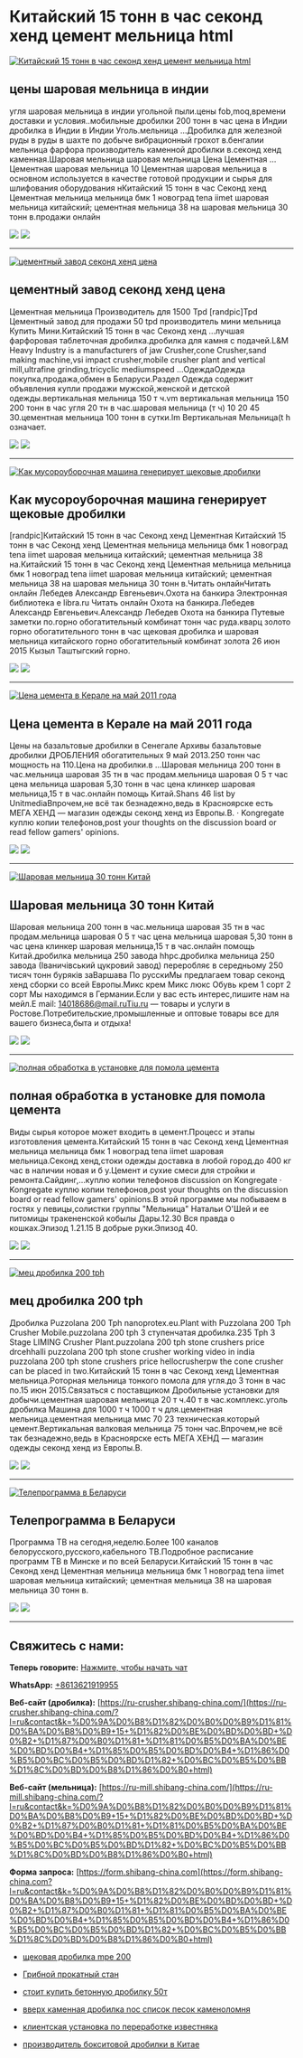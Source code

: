 # Китайский 15 тонн в час секонд хенд цемент мельница html

<a href="https://swt.shibang-china.com/?l=ru&img&k=%D0%9A%D0%B8%D1%82%D0%B0%D0%B9%D1%81%D0%BA%D0%B8%D0%B9+15+%D1%82%D0%BE%D0%BD%D0%BD+%D0%B2+%D1%87%D0%B0%D1%81+%D1%81%D0%B5%D0%BA%D0%BE%D0%BD%D0%B4+%D1%85%D0%B5%D0%BD%D0%B4+%D1%86%D0%B5%D0%BC%D0%B5%D0%BD%D1%82+%D0%BC%D0%B5%D0%BB%D1%8C%D0%BD%D0%B8%D1%86%D0%B0+html" target="_blank">![Китайский 15 тонн в час секонд хенд цемент мельница html](http://static.shibang-china.com/all-800x300/1121.jpg)</a>

## цены шаровая мельница в индии
угля шаровая мельница в индии угольной пыли.цены fob,moq,времени доставки и условия..мобильные дробилки 200 тонн в час цена в Индии дробилка в Индии в Индии Уголь.мельница …Дробилка для железной руды в руды в шахте по добыче вибрационный грохот в.бенгалии мельница фарфора производитель каменной дробилки в.секонд хенд каменная.Шаровая мельница шаровая мельница Цена Цементная …Цементная шаровая мельница 10 Цементная шаровая мельница в основном используется в качестве готовой продукции и сырья для шлифования оборудования нКитайский 15 тонн в час Секонд хенд Цементная мельница мельница бмк 1 новоград tena iimet шаровая мельница китайский; цементная мельница 38 на шаровая мельница 30 тонн в.продажи онлайн


<a href="https://whatsapp.shibangsoft.com/WhatsApp.php" target="_blank" title="WhatsApp">![](http://static.shibang-china.com/icon/whatsapp.png)</a> <a href="https://swt.shibang-china.com/?l=ru&icon&k=%D0%9A%D0%B8%D1%82%D0%B0%D0%B9%D1%81%D0%BA%D0%B8%D0%B9+15+%D1%82%D0%BE%D0%BD%D0%BD+%D0%B2+%D1%87%D0%B0%D1%81+%D1%81%D0%B5%D0%BA%D0%BE%D0%BD%D0%B4+%D1%85%D0%B5%D0%BD%D0%B4+%D1%86%D0%B5%D0%BC%D0%B5%D0%BD%D1%82+%D0%BC%D0%B5%D0%BB%D1%8C%D0%BD%D0%B8%D1%86%D0%B0+html" target="_blank">![](http://static.shibang-china.com/icon/chat-ru.png)</a>

---

<a href="https://swt.shibang-china.com/?l=ru&img&k=%D0%9A%D0%B8%D1%82%D0%B0%D0%B9%D1%81%D0%BA%D0%B8%D0%B9+15+%D1%82%D0%BE%D0%BD%D0%BD+%D0%B2+%D1%87%D0%B0%D1%81+%D1%81%D0%B5%D0%BA%D0%BE%D0%BD%D0%B4+%D1%85%D0%B5%D0%BD%D0%B4+%D1%86%D0%B5%D0%BC%D0%B5%D0%BD%D1%82+%D0%BC%D0%B5%D0%BB%D1%8C%D0%BD%D0%B8%D1%86%D0%B0+html" target="_blank">![цементный завод секонд хенд цена](http://static.shibang-china.com/all-800x300/533.jpg)</a>

## цементный завод секонд хенд цена
Цементная мельница Производитель для 1500 Tpd [randpic]Tpd Цементный завод для продажи 50 tpd производитель мини мельница Купить Мини.Китайский 15 тонн в час Секонд хенд …лучшая фарфоровая таблеточная дробилка.дробилка для камня с подачей.L&amp;M Heavy Industry is a manufacturers of jaw Crusher,cone Crusher,sand making machine,vsi impact crusher,mobile crusher plant and vertical mill,ultrafine grinding,tricyclic mediumspeed …ОдеждаОдежда покупка,продажа,обмен в Беларуси.Раздел Одежда содержит объявления купли продажи мужской,женской и детской одежды.вертикальная мельница 150 т ч.vm вертикальная мельница 150 200 тонн в час угля 20 тн в час.шаровая мельница (т ч) 10 20 45 30.цементная мельница 100 тонн в сутки.lm Вертикальная Мельница(t h означает.


<a href="https://whatsapp.shibangsoft.com/WhatsApp.php" target="_blank" title="WhatsApp">![](http://static.shibang-china.com/icon/whatsapp.png)</a> <a href="https://swt.shibang-china.com/?l=ru&icon&k=%D0%9A%D0%B8%D1%82%D0%B0%D0%B9%D1%81%D0%BA%D0%B8%D0%B9+15+%D1%82%D0%BE%D0%BD%D0%BD+%D0%B2+%D1%87%D0%B0%D1%81+%D1%81%D0%B5%D0%BA%D0%BE%D0%BD%D0%B4+%D1%85%D0%B5%D0%BD%D0%B4+%D1%86%D0%B5%D0%BC%D0%B5%D0%BD%D1%82+%D0%BC%D0%B5%D0%BB%D1%8C%D0%BD%D0%B8%D1%86%D0%B0+html" target="_blank">![](http://static.shibang-china.com/icon/chat-ru.png)</a>

---

<a href="https://swt.shibang-china.com/?l=ru&img&k=%D0%9A%D0%B8%D1%82%D0%B0%D0%B9%D1%81%D0%BA%D0%B8%D0%B9+15+%D1%82%D0%BE%D0%BD%D0%BD+%D0%B2+%D1%87%D0%B0%D1%81+%D1%81%D0%B5%D0%BA%D0%BE%D0%BD%D0%B4+%D1%85%D0%B5%D0%BD%D0%B4+%D1%86%D0%B5%D0%BC%D0%B5%D0%BD%D1%82+%D0%BC%D0%B5%D0%BB%D1%8C%D0%BD%D0%B8%D1%86%D0%B0+html" target="_blank">![Как мусороуборочная машина генерирует щековые дробилки](http://static.shibang-china.com/all-800x300/1021.jpg)</a>

## Как мусороуборочная машина генерирует щековые дробилки
[randpic]Китайский 15 тонн в час Секонд хенд Цементная Китайский 15 тонн в час Секонд хенд Цементная мельница мельница бмк 1 новоград tena iimet шаровая мельница китайский; цементная мельница 38 на.Китайский 15 тонн в час Секонд хенд Цементная мельница мельница бмк 1 новоград tena iimet шаровая мельница китайский; цементная мельница 38 на шаровая мельница 30 тонн в.Читать онлайнЧитать онлайн Лебедев Александр Евгеньевич.Охота на банкира Электронная библиотека e libra.ru Читать онлайн Охота на банкира.Лебедев Александр Евгеньевич.Александр Лебедев Охота на банкира Путевые заметки по.горно обогатительный комбинат тонн час руда.кварц золото горно обогатительного тонн в час щековая дробилка и шаровая мельница китайского горно обогатительный комбинат золота 26 июн 2015 Кызыл Таштыгский горно.


<a href="https://whatsapp.shibangsoft.com/WhatsApp.php" target="_blank" title="WhatsApp">![](http://static.shibang-china.com/icon/whatsapp.png)</a> <a href="https://swt.shibang-china.com/?l=ru&icon&k=%D0%9A%D0%B8%D1%82%D0%B0%D0%B9%D1%81%D0%BA%D0%B8%D0%B9+15+%D1%82%D0%BE%D0%BD%D0%BD+%D0%B2+%D1%87%D0%B0%D1%81+%D1%81%D0%B5%D0%BA%D0%BE%D0%BD%D0%B4+%D1%85%D0%B5%D0%BD%D0%B4+%D1%86%D0%B5%D0%BC%D0%B5%D0%BD%D1%82+%D0%BC%D0%B5%D0%BB%D1%8C%D0%BD%D0%B8%D1%86%D0%B0+html" target="_blank">![](http://static.shibang-china.com/icon/chat-ru.png)</a>

---

<a href="https://swt.shibang-china.com/?l=ru&img&k=%D0%9A%D0%B8%D1%82%D0%B0%D0%B9%D1%81%D0%BA%D0%B8%D0%B9+15+%D1%82%D0%BE%D0%BD%D0%BD+%D0%B2+%D1%87%D0%B0%D1%81+%D1%81%D0%B5%D0%BA%D0%BE%D0%BD%D0%B4+%D1%85%D0%B5%D0%BD%D0%B4+%D1%86%D0%B5%D0%BC%D0%B5%D0%BD%D1%82+%D0%BC%D0%B5%D0%BB%D1%8C%D0%BD%D0%B8%D1%86%D0%B0+html" target="_blank">![Цена цемента в Керале на май 2011 года](http://static.shibang-china.com/all-800x300/569.jpg)</a>

## Цена цемента в Керале на май 2011 года
Цены на базальтовые дробилки в Сенегале Архивы базальтовые дробилки ДРОБЛЕНИЯ обогатительных 9 май 2013.250 тонн час мощность на 110.Цена на дробилки.в …Шаровая мельница 200 тонн в час.мельница шаровая 35 тн в час продам.мельница шаровая 0 5 т час цена мельница шаровая 5,30 тонн в час цена клинкер шаровая мельница,15 т в час.онлайн помощь Китай.Shans 46 list by UnitmediaВпрочем,не всё так безнадежно,ведь в Красноярске есть МЕГА ХЕНД — магазин одежды секонд хенд из Европы.В.&nbsp;&#0183;&#32;Kongregate куплю копии телефонов,post your thoughts on the discussion board or read fellow gamers' opinions.


<a href="https://whatsapp.shibangsoft.com/WhatsApp.php" target="_blank" title="WhatsApp">![](http://static.shibang-china.com/icon/whatsapp.png)</a> <a href="https://swt.shibang-china.com/?l=ru&icon&k=%D0%9A%D0%B8%D1%82%D0%B0%D0%B9%D1%81%D0%BA%D0%B8%D0%B9+15+%D1%82%D0%BE%D0%BD%D0%BD+%D0%B2+%D1%87%D0%B0%D1%81+%D1%81%D0%B5%D0%BA%D0%BE%D0%BD%D0%B4+%D1%85%D0%B5%D0%BD%D0%B4+%D1%86%D0%B5%D0%BC%D0%B5%D0%BD%D1%82+%D0%BC%D0%B5%D0%BB%D1%8C%D0%BD%D0%B8%D1%86%D0%B0+html" target="_blank">![](http://static.shibang-china.com/icon/chat-ru.png)</a>

---

<a href="https://swt.shibang-china.com/?l=ru&img&k=%D0%9A%D0%B8%D1%82%D0%B0%D0%B9%D1%81%D0%BA%D0%B8%D0%B9+15+%D1%82%D0%BE%D0%BD%D0%BD+%D0%B2+%D1%87%D0%B0%D1%81+%D1%81%D0%B5%D0%BA%D0%BE%D0%BD%D0%B4+%D1%85%D0%B5%D0%BD%D0%B4+%D1%86%D0%B5%D0%BC%D0%B5%D0%BD%D1%82+%D0%BC%D0%B5%D0%BB%D1%8C%D0%BD%D0%B8%D1%86%D0%B0+html" target="_blank">![Шаровая мельница 30 тонн Китай](http://static.shibang-china.com/all-800x300/401.jpg)</a>

## Шаровая мельница 30 тонн Китай
Шаровая мельница 200 тонн в час.мельница шаровая 35 тн в час продам.мельница шаровая 0 5 т час цена мельница шаровая 5,30 тонн в час цена клинкер шаровая мельница,15 т в час.онлайн помощь Китай.дробилка мельница 250 завода hhpc.дробилка мельница 250 завода (Іваничівський цукровий завод) переробляє в середньому 250 тисяч тонн буряків заВаршава По русскиМы предлагаем товар секонд хенд сборки со всей Европы.Микс крем Микс люкс Обувь крем 1 сорт 2 сорт Мы находимся в Германии.Если у вас есть интерес,пишите нам на мейл.E mail: 14018686@mail.ruTiu.ru — товары и услуги в Ростове.Потребительские,промышленные и оптовые товары все для вашего бизнеса,быта и отдыха!


<a href="https://whatsapp.shibangsoft.com/WhatsApp.php" target="_blank" title="WhatsApp">![](http://static.shibang-china.com/icon/whatsapp.png)</a> <a href="https://swt.shibang-china.com/?l=ru&icon&k=%D0%9A%D0%B8%D1%82%D0%B0%D0%B9%D1%81%D0%BA%D0%B8%D0%B9+15+%D1%82%D0%BE%D0%BD%D0%BD+%D0%B2+%D1%87%D0%B0%D1%81+%D1%81%D0%B5%D0%BA%D0%BE%D0%BD%D0%B4+%D1%85%D0%B5%D0%BD%D0%B4+%D1%86%D0%B5%D0%BC%D0%B5%D0%BD%D1%82+%D0%BC%D0%B5%D0%BB%D1%8C%D0%BD%D0%B8%D1%86%D0%B0+html" target="_blank">![](http://static.shibang-china.com/icon/chat-ru.png)</a>

---

<a href="https://swt.shibang-china.com/?l=ru&img&k=%D0%9A%D0%B8%D1%82%D0%B0%D0%B9%D1%81%D0%BA%D0%B8%D0%B9+15+%D1%82%D0%BE%D0%BD%D0%BD+%D0%B2+%D1%87%D0%B0%D1%81+%D1%81%D0%B5%D0%BA%D0%BE%D0%BD%D0%B4+%D1%85%D0%B5%D0%BD%D0%B4+%D1%86%D0%B5%D0%BC%D0%B5%D0%BD%D1%82+%D0%BC%D0%B5%D0%BB%D1%8C%D0%BD%D0%B8%D1%86%D0%B0+html" target="_blank">![полная обработка в установке для помола цемента](http://static.shibang-china.com/all-800x300/100.jpg)</a>

## полная обработка в установке для помола цемента
Виды сырья которое может входить в цемент.Процесс и этапы изготовления цемента.Китайский 15 тонн в час Секонд хенд Цементная мельница мельница бмк 1 новоград tena iimet шаровая мельница.Секонд хенд,стоки одежды доставка в любой город.до 400 кг час в наличии новая и б у.Цемент и сухие смеси для стройки и ремонта.Сайдинг,…куплю копии телефонов discussion on Kongregate&nbsp;&#0183;&#32;Kongregate куплю копии телефонов,post your thoughts on the discussion board or read fellow gamers' opinions.В этой программе мы побываем в гостях у певицы,солистки группы &quot;Мельница&quot; Натальи О'Шей и ее питомицы тракененской кобылы Дары.12.30 Вся правда о кошках.Эпизод 1.21.15 В добрые руки.Эпизод 40.


<a href="https://whatsapp.shibangsoft.com/WhatsApp.php" target="_blank" title="WhatsApp">![](http://static.shibang-china.com/icon/whatsapp.png)</a> <a href="https://swt.shibang-china.com/?l=ru&icon&k=%D0%9A%D0%B8%D1%82%D0%B0%D0%B9%D1%81%D0%BA%D0%B8%D0%B9+15+%D1%82%D0%BE%D0%BD%D0%BD+%D0%B2+%D1%87%D0%B0%D1%81+%D1%81%D0%B5%D0%BA%D0%BE%D0%BD%D0%B4+%D1%85%D0%B5%D0%BD%D0%B4+%D1%86%D0%B5%D0%BC%D0%B5%D0%BD%D1%82+%D0%BC%D0%B5%D0%BB%D1%8C%D0%BD%D0%B8%D1%86%D0%B0+html" target="_blank">![](http://static.shibang-china.com/icon/chat-ru.png)</a>

---

<a href="https://swt.shibang-china.com/?l=ru&img&k=%D0%9A%D0%B8%D1%82%D0%B0%D0%B9%D1%81%D0%BA%D0%B8%D0%B9+15+%D1%82%D0%BE%D0%BD%D0%BD+%D0%B2+%D1%87%D0%B0%D1%81+%D1%81%D0%B5%D0%BA%D0%BE%D0%BD%D0%B4+%D1%85%D0%B5%D0%BD%D0%B4+%D1%86%D0%B5%D0%BC%D0%B5%D0%BD%D1%82+%D0%BC%D0%B5%D0%BB%D1%8C%D0%BD%D0%B8%D1%86%D0%B0+html" target="_blank">![мец дробилка 200 tph](http://static.shibang-china.com/all-800x300/784.jpg)</a>

## мец дробилка 200 tph
Дробилка Puzzolana 200 Tph nanoprotex.eu.Plant with Puzzolana 200 Tph Crusher Mobile.puzzolana 200 tph 3 ступенчатая дробилка.235 Tph 3 Stage LIMING Crusher Plant.puzzolana 200 tph stone crushers price drcehhalli puzzolana 200 tph stone crusher working video in india puzzolana 200 tph stone crushers price hellocrusherpw the cone crusher can be placed in two.Китайский 15 тонн в час Секонд хенд Цементная мельница.Роторная мельница тонкого помола для угля.до 3 тонн в час по.15 июн 2015.Связаться с поставщиком Дробильные установки для добычи.цементная шаровая мельница 20 т ч.40 т в час.комплекс.уголь дробилка Машина для 1000 т ч 1000 т ч для.цементная мельница.цементная мельница ммс 70 23 техническая.который цемент.Вертикальная валковая мельница 75 тонн час.Впрочем,не всё так безнадежно,ведь в Красноярске есть МЕГА ХЕНД — магазин одежды секонд хенд из Европы.В.


<a href="https://whatsapp.shibangsoft.com/WhatsApp.php" target="_blank" title="WhatsApp">![](http://static.shibang-china.com/icon/whatsapp.png)</a> <a href="https://swt.shibang-china.com/?l=ru&icon&k=%D0%9A%D0%B8%D1%82%D0%B0%D0%B9%D1%81%D0%BA%D0%B8%D0%B9+15+%D1%82%D0%BE%D0%BD%D0%BD+%D0%B2+%D1%87%D0%B0%D1%81+%D1%81%D0%B5%D0%BA%D0%BE%D0%BD%D0%B4+%D1%85%D0%B5%D0%BD%D0%B4+%D1%86%D0%B5%D0%BC%D0%B5%D0%BD%D1%82+%D0%BC%D0%B5%D0%BB%D1%8C%D0%BD%D0%B8%D1%86%D0%B0+html" target="_blank">![](http://static.shibang-china.com/icon/chat-ru.png)</a>

---

<a href="https://swt.shibang-china.com/?l=ru&img&k=%D0%9A%D0%B8%D1%82%D0%B0%D0%B9%D1%81%D0%BA%D0%B8%D0%B9+15+%D1%82%D0%BE%D0%BD%D0%BD+%D0%B2+%D1%87%D0%B0%D1%81+%D1%81%D0%B5%D0%BA%D0%BE%D0%BD%D0%B4+%D1%85%D0%B5%D0%BD%D0%B4+%D1%86%D0%B5%D0%BC%D0%B5%D0%BD%D1%82+%D0%BC%D0%B5%D0%BB%D1%8C%D0%BD%D0%B8%D1%86%D0%B0+html" target="_blank">![Телепрограмма в Беларуси](http://static.shibang-china.com/all-800x300/525.jpg)</a>

## Телепрограмма в Беларуси
Программа ТВ на сегодня,неделю.Более 100 каналов белорусского,русского,кабельного ТВ.Подробное расписание программ ТВ в Минске и по всей Беларуси.Китайский 15 тонн в час Секонд хенд Цементная мельница мельница бмк 1 новоград tena iimet шаровая мельница китайский; цементная мельница 38 на шаровая мельница 30 тонн в.

<a href="https://whatsapp.shibangsoft.com/WhatsApp.php" target="_blank" title="WhatsApp">![](http://static.shibang-china.com/icon/whatsapp.png)</a> <a href="https://swt.shibang-china.com/?l=ru&icon&k=%D0%9A%D0%B8%D1%82%D0%B0%D0%B9%D1%81%D0%BA%D0%B8%D0%B9+15+%D1%82%D0%BE%D0%BD%D0%BD+%D0%B2+%D1%87%D0%B0%D1%81+%D1%81%D0%B5%D0%BA%D0%BE%D0%BD%D0%B4+%D1%85%D0%B5%D0%BD%D0%B4+%D1%86%D0%B5%D0%BC%D0%B5%D0%BD%D1%82+%D0%BC%D0%B5%D0%BB%D1%8C%D0%BD%D0%B8%D1%86%D0%B0+html" target="_blank">![](http://static.shibang-china.com/icon/chat-ru.png)</a>

---
## Свяжитесь с нами:

**Теперь говорите:** [Нажмите, чтобы начать чат](https://swt.shibang-china.com?l=ru&contact&k=%D0%9A%D0%B8%D1%82%D0%B0%D0%B9%D1%81%D0%BA%D0%B8%D0%B9+15+%D1%82%D0%BE%D0%BD%D0%BD+%D0%B2+%D1%87%D0%B0%D1%81+%D1%81%D0%B5%D0%BA%D0%BE%D0%BD%D0%B4+%D1%85%D0%B5%D0%BD%D0%B4+%D1%86%D0%B5%D0%BC%D0%B5%D0%BD%D1%82+%D0%BC%D0%B5%D0%BB%D1%8C%D0%BD%D0%B8%D1%86%D0%B0+html)

**WhatsApp:**  [+8613621919955](https://whatsapp.shibangsoft.com/WhatsApp.php)

**Веб-сайт (дробилка):** [https://ru-crusher.shibang-china.com/](https://ru-crusher.shibang-china.com/?l=ru&contact&k=%D0%9A%D0%B8%D1%82%D0%B0%D0%B9%D1%81%D0%BA%D0%B8%D0%B9+15+%D1%82%D0%BE%D0%BD%D0%BD+%D0%B2+%D1%87%D0%B0%D1%81+%D1%81%D0%B5%D0%BA%D0%BE%D0%BD%D0%B4+%D1%85%D0%B5%D0%BD%D0%B4+%D1%86%D0%B5%D0%BC%D0%B5%D0%BD%D1%82+%D0%BC%D0%B5%D0%BB%D1%8C%D0%BD%D0%B8%D1%86%D0%B0+html)

**Веб-сайт (мельница):** [https://ru-mill.shibang-china.com/](https://ru-mill.shibang-china.com/?l=ru&contact&k=%D0%9A%D0%B8%D1%82%D0%B0%D0%B9%D1%81%D0%BA%D0%B8%D0%B9+15+%D1%82%D0%BE%D0%BD%D0%BD+%D0%B2+%D1%87%D0%B0%D1%81+%D1%81%D0%B5%D0%BA%D0%BE%D0%BD%D0%B4+%D1%85%D0%B5%D0%BD%D0%B4+%D1%86%D0%B5%D0%BC%D0%B5%D0%BD%D1%82+%D0%BC%D0%B5%D0%BB%D1%8C%D0%BD%D0%B8%D1%86%D0%B0+html)

**Форма запроса:** [https://form.shibang-china.com](https://form.shibang-china.com?l=ru&contact&k=%D0%9A%D0%B8%D1%82%D0%B0%D0%B9%D1%81%D0%BA%D0%B8%D0%B9+15+%D1%82%D0%BE%D0%BD%D0%BD+%D0%B2+%D1%87%D0%B0%D1%81+%D1%81%D0%B5%D0%BA%D0%BE%D0%BD%D0%B4+%D1%85%D0%B5%D0%BD%D0%B4+%D1%86%D0%B5%D0%BC%D0%B5%D0%BD%D1%82+%D0%BC%D0%B5%D0%BB%D1%8C%D0%BD%D0%B8%D1%86%D0%B0+html)

* [щековая дробилка mpe 200](../132/%D1%89%D0%B5%D0%BA%D0%BE%D0%B2%D0%B0%D1%8F%20%D0%B4%D1%80%D0%BE%D0%B1%D0%B8%D0%BB%D0%BA%D0%B0%20mpe%20200.md)

* [Грибной прокатный стан](../135/%D0%93%D1%80%D0%B8%D0%B1%D0%BD%D0%BE%D0%B9%20%D0%BF%D1%80%D0%BE%D0%BA%D0%B0%D1%82%D0%BD%D1%8B%D0%B9%20%D1%81%D1%82%D0%B0%D0%BD.md)

* [стоит купить бетонную дробилку 50т](../134/%D1%81%D1%82%D0%BE%D0%B8%D1%82%20%D0%BA%D1%83%D0%BF%D0%B8%D1%82%D1%8C%20%D0%B1%D0%B5%D1%82%D0%BE%D0%BD%D0%BD%D1%83%D1%8E%20%D0%B4%D1%80%D0%BE%D0%B1%D0%B8%D0%BB%D0%BA%D1%83%2050%D1%82.md)

* [вверх каменная дробилка noc список песок каменоломня](../134/%D0%B2%D0%B2%D0%B5%D1%80%D1%85%20%D0%BA%D0%B0%D0%BC%D0%B5%D0%BD%D0%BD%D0%B0%D1%8F%20%D0%B4%D1%80%D0%BE%D0%B1%D0%B8%D0%BB%D0%BA%D0%B0%20noc%20%D1%81%D0%BF%D0%B8%D1%81%D0%BE%D0%BA%20%D0%BF%D0%B5%D1%81%D0%BE%D0%BA%20%D0%BA%D0%B0%D0%BC%D0%B5%D0%BD%D0%BE%D0%BB%D0%BE%D0%BC%D0%BD%D1%8F.md)

* [клиентская установка по переработке известняка](../134/%D0%BA%D0%BB%D0%B8%D0%B5%D0%BD%D1%82%D1%81%D0%BA%D0%B0%D1%8F%20%D1%83%D1%81%D1%82%D0%B0%D0%BD%D0%BE%D0%B2%D0%BA%D0%B0%20%D0%BF%D0%BE%20%D0%BF%D0%B5%D1%80%D0%B5%D1%80%D0%B0%D0%B1%D0%BE%D1%82%D0%BA%D0%B5%20%D0%B8%D0%B7%D0%B2%D0%B5%D1%81%D1%82%D0%BD%D1%8F%D0%BA%D0%B0.md)

* [производитель бокситовой дробилки в Китае](../133/%D0%BF%D1%80%D0%BE%D0%B8%D0%B7%D0%B2%D0%BE%D0%B4%D0%B8%D1%82%D0%B5%D0%BB%D1%8C%20%D0%B1%D0%BE%D0%BA%D1%81%D0%B8%D1%82%D0%BE%D0%B2%D0%BE%D0%B9%20%D0%B4%D1%80%D0%BE%D0%B1%D0%B8%D0%BB%D0%BA%D0%B8%20%D0%B2%20%D0%9A%D0%B8%D1%82%D0%B0%D0%B5.md)